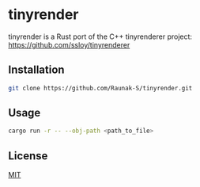 # tinyrender

tinyrender is a Rust port of the C++ tinyrenderer project: https://github.com/ssloy/tinyrenderer

## Installation

```bash
git clone https://github.com/Raunak-S/tinyrender.git
```

## Usage

```bash
cargo run -r -- --obj-path <path_to_file>
```

## License

[MIT](https://choosealicense.com/licenses/mit/)